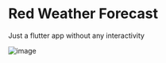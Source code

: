 # Red Weather Forecast
Just a flutter app without any interactivity

![image](https://github.com/nerdpai/flutter_red_weather_forecast/assets/108216368/a227c716-a483-4cba-971b-2f1fb5969b06)
